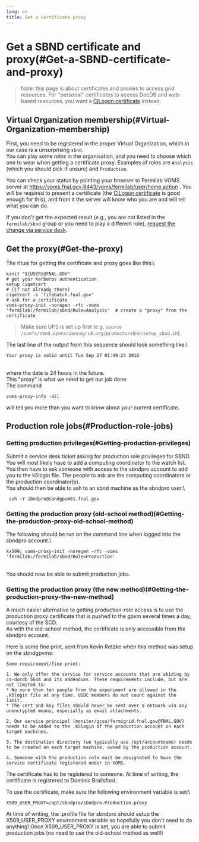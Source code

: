 ```yaml
---
lang: en
title: Get a certificate proxy
---
```




Get a SBND certificate and proxy(#Get-a-SBND-certificate-and-proxy)
====================================================================================

> Note: this page is about certificates and proxies to access grid
> resources. For \"personal\" certificates to access DocDB and web-based
> resources, you want a [CILogon
> certificate](Setting_up_access_with_CILogon_certificate.html)
> instead.



Virtual Organization membership(#Virtual-Organization-membership)
----------------------------------------------------------------------------------

First, you need to be registered in the proper Virtual Organization,
which in our case is a unsurprising `sbnd`.\
You can play some *roles* in the organisation, and you need to choose
which one to wear when getting a certificate proxy. Examples of roles
are `Analysis` (which you should pick if unsure) and `Production`.

You can check your status by pointing your browser to Fermilab VOMS
server at <https://voms.fnal.gov:8443/voms/fermilab/user/home.action> .
You will be required to present a certificate (the [CILogon
certificate](Setting_up_access_with_CILogon_certificate.html)
is good enough for this), and from it the server will know who you are
and will tell what you can do.

If you don\'t get the expected result (e.g., you are not listed in the
`fermilab/sbnd` group or you need to play a different role), [request
the change via service
desk](Computing_resources.html#Opening-a-ticket-in-Fermilab-Service-Desk).



Get the proxy(#Get-the-proxy)
----------------------------------------------

The ritual for getting the certificate and proxy goes like this:\

    kinit "${USER}@FNAL.GOV"                                                     # get your Kerberos authentication
    setup cigetcert                                                              # (if not already there)
    cigetcert -s 'fifebatch.fnal.gov'                                            # ask for a certificate
    voms-proxy-init -noregen -rfc -voms 'fermilab:/fermilab/sbnd/Role=Analysis'  # create a "proxy" from the certificate

> Make sure UPS is set up first (e.g.
> `source /cvmfs/sbnd.opensciencegrid.org/products/sbnd/setup_sbnd.sh`).

The last line of the output from this sequence should look something
like:\

    Your proxy is valid until Tue Sep 27 01:49:24 2016

\
where the date is 24 hours in the future.\
This \"proxy\" is what we need to get our job done.\
The command

    voms-proxy-info -all

will tell you more than you want to know about your current certificate.



Production role jobs(#Production-role-jobs)
------------------------------------------------------------



### Getting production privileges(#Getting-production-privileges)

Submit a service desk ticket asking for production role privileges for
SBND. You will most likely have to add a computing coordinator to the
watch list.\
You then have to ask someone with access to the sbndpro account to add
you to the k5login file. The people to ask are the computing
coordinators or the production coordinator(s).\
You should then be able to ssh to an sbnd machine as the sbndpro user:\

     ssh -Y sbndpro@sbndgpvm01.fnal.gov 



### Getting the production proxy (old-school method)(#Getting-the-production-proxy-old-school-method)

The following should be run on the command line when logged into the
sbndpro account.\

    kx509; voms-proxy-init -noregen -rfc -voms 'fermilab:/fermilab/sbnd/Role=Production' 

\
You should now be able to submit production jobs.



### Getting the production proxy (the new method)(#Getting-the-production-proxy-the-new-method)

A much easier alternative to getting production-role access is to use
the production proxy certificate that is pushed to the gpvm several
times a day, courtesy of the SCD.\
As with the old-school method, the certificate is only accessible from
the sbndpro account.

Here is some fine print, sent from Kevin Retzke when this method was
setup on the sbndgpvms:

    Some requirement/fine print: 

    1. We only offer the service for service accounts that are abiding by cs-docdb 5644 and its addendums. These requirements include, but are not limited to: 
    * No more than ten people from the experiment are allowed in the .k5login file at any time. USDC members do not count against the limit. 
    * The cert and key files should never be sent over a network via any unencrypted means, especially as email attachments. 

    2. Our service principal (monitor/gcso/fermigrid.fnal.gov@FNAL.GOV) needs to be added to the .k5login of the production account on each target machines. 

    3. The destination directory (we typically use /opt/accountname) needs to be created on each target machine, owned by the production account. 

    4. Someone with the production role must be designated to have the service certificate registered under in VOMS. 

The certificate has to be registered to someone. At time of writing, the
certificate is registered to Dominic Brailsford.

To use the certificate, make sure the following environment variable is
set:\

    X509_USER_PROXY=/opt/sbndpro/sbndpro.Production.proxy

At time of writing, the .profile file for sbndpro should setup the
X509\_USER\_PROXY environment variable so hopefully you don\'t need to
do anything! Once X509\_USER\_PROXY is set, you are able to submit
production jobs (no need to use the old-school method as well!)
